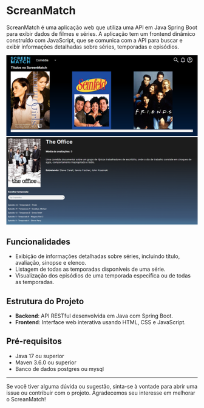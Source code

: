 # ScreanMatch

ScreanMatch é uma aplicação web que utiliza uma API em Java Spring Boot para exibir dados de filmes e séries. A aplicação tem um frontend dinâmico construído com JavaScript, que se comunica com a API para buscar e exibir informações detalhadas sobre séries, temporadas e episódios.

![alt text](image.png)
![alt text](detail.png)
## Funcionalidades

- Exibição de informações detalhadas sobre séries, incluindo título, avaliação, sinopse e elenco.
- Listagem de todas as temporadas disponíveis de uma série.
- Visualização dos episódios de uma temporada específica ou de todas as temporadas.

## Estrutura do Projeto

- **Backend**: API RESTful desenvolvida em Java com Spring Boot.
- **Frontend**: Interface web interativa usando HTML, CSS e JavaScript.

## Pré-requisitos

- Java 17 ou superior
- Maven 3.6.0 ou superior
- Banco de dados postgres ou mysql 

---

Se você tiver alguma dúvida ou sugestão, sinta-se à vontade para abrir uma issue ou contribuir com o projeto. Agradecemos seu interesse em melhorar o ScreanMatch!
